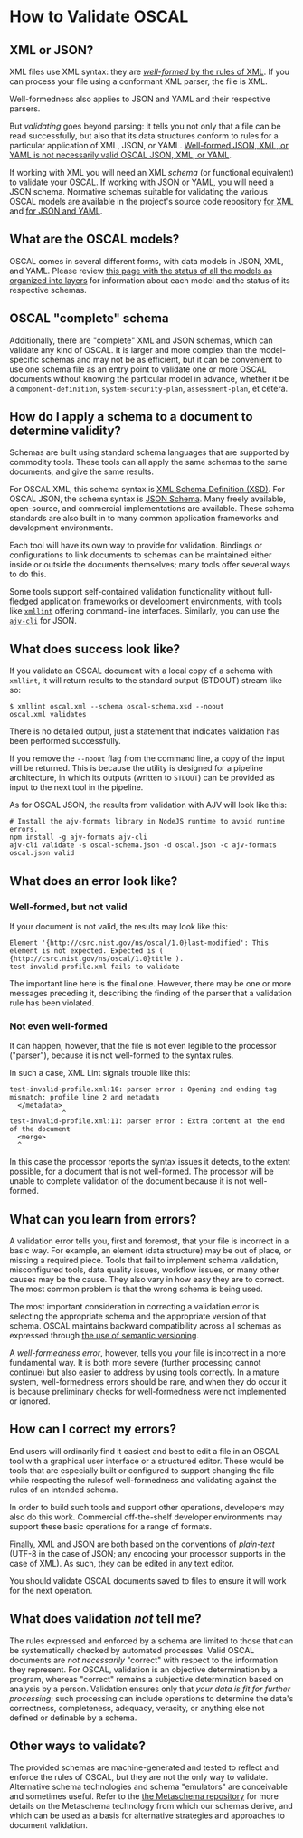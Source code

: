 # How to Validate OSCAL

## XML or JSON?

XML files use XML syntax: they are [*well-formed* by the rules of XML](https://pages.nist.gov/OSCAL/concepts/layer/validation/). If you can process your file using a conformant XML parser, the file is XML.

Well-formedness also applies to JSON and YAML and their respective parsers.

But *validating* goes beyond parsing: it tells you not only that a file can be read successfully, but also that its data structures conform to rules for a particular application of XML, JSON, or YAML. [Well-formed JSON, XML, or YAML is not necessarily valid OSCAL JSON, XML, or YAML](https://pages.nist.gov/OSCAL/concepts/layer/validation/).

If working with XML you will need an XML *schema* (or functional equivalent) to validate your OSCAL. If working with JSON or YAML, you will need a JSON schema. Normative schemas suitable for validating the various OSCAL models are available in the project's source code repository [for XML](https://github.com/usnistgov/OSCAL/tree/main/xml/schema) and [for JSON and YAML](https://github.com/usnistgov/OSCAL/tree/main/json/schema).

## What are the OSCAL models?

OSCAL comes in several different forms, with data models in JSON, XML, and YAML. Please review [this page with the status of all the models as organized into layers](https://pages.nist.gov/OSCAL/concepts/layer/#status-of-the-oscal-layers) for information about each model and the status of its respective schemas.

## OSCAL "complete" schema

Additionally, there are "complete" XML and JSON schemas, which can validate any kind of OSCAL. It is larger and more complex than the model-specific schemas and may not be as efficient, but it can be convenient to use one schema file as an entry point to validate one or more OSCAL documents without knowing the particular model in advance, whether it be a `component-definition`, `system-security-plan`, `assessment-plan`, et cetera.

## How do I apply a schema to a document to determine validity?

Schemas are built using standard schema languages that are supported by commodity tools. These tools can all apply the same schemas to the same documents, and give the same results.

For OSCAL XML, this schema syntax is [XML Schema Definition (XSD)](https://www.w3.org/TR/xmlschema-1/). For OSCAL JSON, the schema syntax is [JSON Schema](https://json-schema.org/). Many freely available, open-source, and commercial implementations are available. These schema standards are also built in to many common application frameworks and development environments.

Each tool will have its own way to provide for validation. Bindings or configurations to link documents to schemas can be maintained either inside or outside the documents themselves; many tools offer several ways to do this.

Some tools support self-contained validation functionality without full-fledged application frameworks or development environments, with tools like [`xmllint`](http://xmlsoft.org/xmllint.html) offering command-line interfaces. Similarly, you can use the [`ajv-cli`](https://github.com/ajv-validator/ajv-cli) for JSON.

## What does success look like?

If you validate an OSCAL document with a local copy of a schema with `xmllint`, it will return results to the standard output (STDOUT) stream like so:

```
$ xmllint oscal.xml --schema oscal-schema.xsd --noout
oscal.xml validates
```

There is no detailed output, just a statement that indicates validation has been performed successfully.

If you remove the `--noout` flag from the command line, a copy of the input will be returned. This is because the utility is designed for a pipeline architecture, in which its outputs (written to `STDOUT`) can be provided as input to the next tool in the pipeline.

As for OSCAL JSON, the results from validation with AJV will look like this:

```
# Install the ajv-formats library in NodeJS runtime to avoid runtime errors.
npm install -g ajv-formats ajv-cli
ajv-cli validate -s oscal-schema.json -d oscal.json -c ajv-formats
oscal.json valid
```

## What does an error look like?

### Well-formed, but not valid
If your document is not valid, the results may look like this:

```
Element '{http://csrc.nist.gov/ns/oscal/1.0}last-modified': This element is not expected. Expected is ( {http://csrc.nist.gov/ns/oscal/1.0}title ).
test-invalid-profile.xml fails to validate
```

The important line here is the final one. However, there may be one or more messages preceding it, describing the finding of the parser that a validation rule has been violated.

### Not even well-formed

It can happen, however, that the file is not even legible to the processor ("parser"), because it is not well-formed to the syntax rules.

In such a case, XML Lint signals trouble like this:

```
test-invalid-profile.xml:10: parser error : Opening and ending tag mismatch: profile line 2 and metadata
  </metadata>
             ^
test-invalid-profile.xml:11: parser error : Extra content at the end of the document
  <merge>
  ^
```

In this case the processor reports the syntax issues it detects, to the extent possible, for a document that is not well-formed. The processor will be unable to complete validation of the document because it is not well-formed.

## What can you learn from errors?

A validation error tells you, first and foremost, that your file is incorrect in a basic way. For example, an element (data structure) may be out of place, or missing a required piece. Tools that fail to implement schema validation, misconfigured tools, data quality issues, workflow issues, or many other causes may be the cause. They also vary in how easy they are to correct. The most common problem is that the wrong schema is being used.

The most important consideration in correcting a validation error is selecting the appropriate schema and the appropriate version of that schema. OSCAL maintains backward compatibility across all schemas as expressed through [the use of semantic versioning](https://github.com/usnistgov/OSCAL/blob/main/docs/content/downloads/_index.md#oscal-releases).

A *well-formedness error*, however, tells you your file is incorrect in a more fundamental way. It is both more severe (further processing cannot continue) but also easier to address by using tools correctly. In a mature system, well-formedness errors should be rare, and when they do occur it is because preliminary checks for well-formedness were not implemented or ignored.

## How can I correct my errors?

End users will ordinarily find it easiest and best to edit a file in an OSCAL tool with a graphical user interface or a structured editor. These would be tools that are especially built or configured to support changing the file while respecting the rulesof well-formedness and validating against the rules of an intended schema.

In order to build such tools and support other operations, developers may also do this work. Commercial off-the-shelf developer environments may support these basic operations for a range of formats.

Finally, XML and JSON are both based on the conventions of *plain-text* (UTF-8 in the case of JSON; any encoding your processor supports in the case of XML). As such, they can be edited in any text editor.

You should validate OSCAL documents saved to files to ensure it will work for the next operation.

## What does validation *not* tell me?

The rules expressed and enforced by a schema are limited to those that can be systematically checked by automated processes. Valid OSCAL documents are *not necessarily* "correct" with respect to the information they represent. For OSCAL, validation is an objective determination by a program, whereas "correct" remains a subjective determination based on analysis by a person. Validation ensures only that *your data is fit for further processing*; such processing can include operations to determine the data's correctness, completeness, adequacy, veracity, or anything else not defined or definable by a schema. 

## Other ways to validate?

The provided schemas are machine-generated and tested to reflect and enforce the rules of OSCAL, but they are not the only way to validate. Alternative schema technologies and schema "emulators" are conceivable and sometimes useful. Refer to the [the Metaschema repository](https://github.com/usnistgov/metaschema/) for more details on the Metaschema technology from which our schemas derive, and which can be used as a basis for alternative strategies and approaches to document validation.
